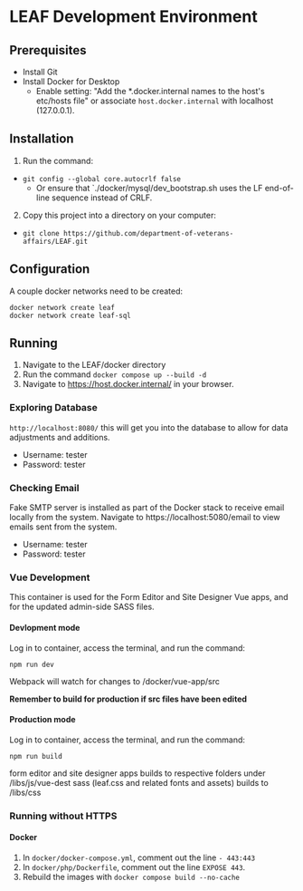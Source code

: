 # LEAF Development Environment

## Prerequisites

- Install Git
- Install Docker for Desktop
  - Enable setting: "Add the *.docker.internal names to the host's etc/hosts file" or associate `host.docker.internal` with localhost (127.0.0.1).

## Installation

1. Run the command:
  - `git config --global core.autocrlf false`
    - Or ensure that `./docker/mysql/dev_bootstrap.sh uses the LF end-of-line sequence instead of CRLF.
2. Copy this project into a directory on your computer:
  - `git clone https://github.com/department-of-veterans-affairs/LEAF.git`

## Configuration

A couple docker networks need to be created:

```shell
docker network create leaf
docker network create leaf-sql
```

## Running

1. Navigate to the LEAF/docker directory
2. Run the command `docker compose up --build -d`
3. Navigate to https://host.docker.internal/ in your browser.

### Exploring Database

`http://localhost:8080/` this will get you into the database to allow for data adjustments and additions.

- Username: tester
- Password: tester

### Checking Email

Fake SMTP server is installed as part of the Docker stack to receive email locally from the system. Navigate to https://localhost:5080/email to view emails sent from the system.

- Username: tester
- Password: tester

### Vue Development

This container is used for the Form Editor and Site Designer Vue apps, and for the updated admin-side SASS files.

#### Devlopment mode

Log in to container, access the terminal, and run the command:

`npm run dev`

Webpack will watch for changes to /docker/vue-app/src

**Remember to build for production if src files have been edited**

#### Production mode

Log in to container, access the terminal, and run the command:

`npm run build`

form editor and site designer apps builds to respective folders under /libs/js/vue-dest
sass (leaf.css and related fonts and assets) builds to /libs/css

### Running without HTTPS

#### Docker

1. In `docker/docker-compose.yml`, comment out the line `- 443:443`
2. In `docker/php/Dockerfile`, comment out the line `EXPOSE 443`.
3. Rebuild the images with `docker compose build --no-cache`
